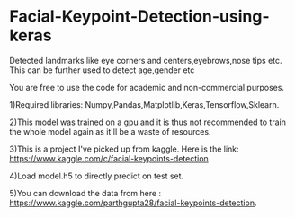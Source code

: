 # Facial-Keypoint-Detection-using-keras
Detected landmarks like eye corners and centers,eyebrows,nose tips etc. This can be further used to detect age,gender etc

You are free to use the code for academic and non-commercial purposes.

1)Required libraries: Numpy,Pandas,Matplotlib,Keras,Tensorflow,Sklearn.

2)This model was trained on a gpu and it is thus not recommended to train the whole model again as it'll be a waste of resources.

3)This is a project I've picked up from kaggle. Here is the link: https://www.kaggle.com/c/facial-keypoints-detection

4)Load model.h5 to directly predict on test set.

5)You can download the data from here : https://www.kaggle.com/parthgupta28/facial-keypoints-detection.



